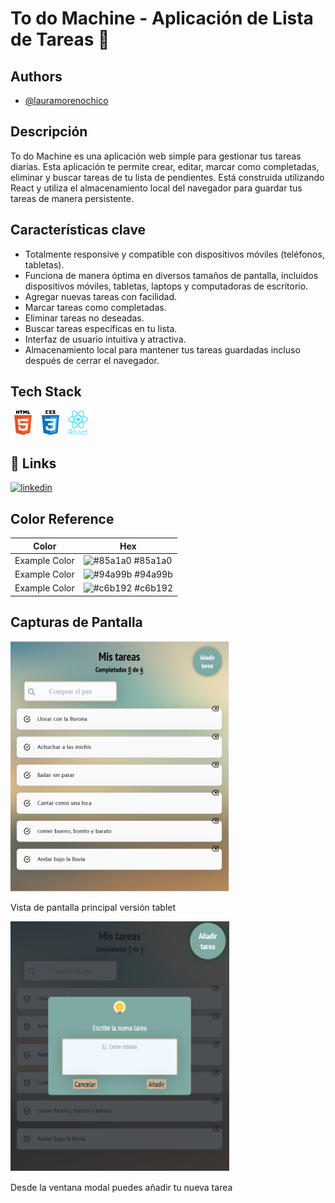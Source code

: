 # To do Machine - Aplicación de Lista de Tareas :bookmark_tabs:

## Authors

- [@lauramorenochico](https://github.com/lauramorenochico)

## Descripción

To do Machine es una aplicación web simple para gestionar tus tareas diarias. Esta aplicación te permite crear, editar, marcar como completadas, eliminar y buscar tareas de tu lista de pendientes. Está construida utilizando React y utiliza el almacenamiento local del navegador para guardar tus tareas de manera persistente.

## Características clave

- Totalmente responsive y compatible con dispositivos móviles (teléfonos, tabletas).
- Funciona de manera óptima en diversos tamaños de pantalla, incluidos dispositivos móviles, tabletas, laptops y computadoras de escritorio.
- Agregar nuevas tareas con facilidad.
- Marcar tareas como completadas.
- Eliminar tareas no deseadas.
- Buscar tareas específicas en tu lista.
- Interfaz de usuario intuitiva y atractiva.
- Almacenamiento local para mantener tus tareas guardadas incluso después de cerrar el navegador.

## Tech Stack

<img src="https://raw.githubusercontent.com/devicons/devicon/master/icons/html5/html5-original-wordmark.svg" alt="html5" width="40" height="40"/> <img src="https://raw.githubusercontent.com/devicons/devicon/master/icons/css3/css3-original-wordmark.svg" alt="css3" width="40" height="40"/>
<img src="https://raw.githubusercontent.com/devicons/devicon/master/icons/react/react-original-wordmark.svg" alt="react" width="40" height="40"/>

## 🔗 Links

[![linkedin](https://img.shields.io/badge/linkedin-0A66C2?style=for-the-badge&logo=linkedin&logoColor=white)](https://www.linkedin.com/in/laura-moreno-chico-33aa03a2/)

## Color Reference

| Color         | Hex                                                              |
| ------------- | ---------------------------------------------------------------- |
| Example Color | ![#85a1a0](https://via.placeholder.com/10/85a1a0?text=+) #85a1a0 |
| Example Color | ![#94a99b](https://via.placeholder.com/10/94a99b?text=+) #94a99b |
| Example Color | ![#c6b192](https://via.placeholder.com/10/c6b192?text=+) #c6b192 |

## Capturas de Pantalla

<img src="./src/CapturasPantalla/todo1.PNG" alt="Pantalla de Inicio" width="350" height="400">
<p>Vista de pantalla principal versión tablet </p>

<img src="./src/CapturasPantalla/todo2.PNG" alt="Pantalla de Inicio" width="350" height="400">
<p>Desde la ventana modal puedes añadir tu nueva tarea</p>
